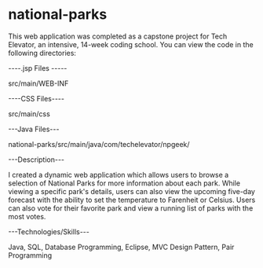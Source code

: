 # national-parks
This web application was completed as a capstone project for Tech Elevator, an intensive, 14-week coding school. You can view the code in the following directories:
 
----.jsp Files -----

src/main/WEB-INF

----CSS Files----

src/main/css

---Java Files---

national-parks/src/main/java/com/techelevator/npgeek/

---Description---

I created a dynamic web application which allows users to browse a selection of National Parks for more information about each park. While viewing a specific park's details, users can also view the upcoming five-day forecast with the ability to set the temperature to Farenheit or Celsius. Users can also vote for their favorite park and view a running list of parks with the most votes. 

---Technologies/Skills---

Java, SQL, Database Programming, Eclipse, MVC Design Pattern, Pair Programming
